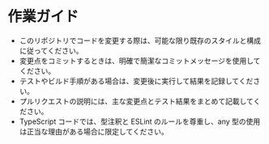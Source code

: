 # 作業ガイド

- このリポジトリでコードを変更する際は、可能な限り既存のスタイルと構成に従ってください。
- 変更点をコミットするときは、明確で簡潔なコミットメッセージを使用してください。
- テストやビルド手順がある場合は、変更後に実行して結果を記録してください。
- プルリクエストの説明には、主な変更点とテスト結果をまとめて記載してください。
- TypeScript コードでは、型注釈と ESLint のルールを尊重し、any 型の使用は正当な理由がある場合に限定してください。
